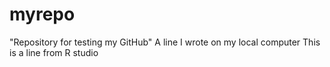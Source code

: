 # myrepo
"Repository for testing my GitHub"
A line I wrote on my local computer
This is a line from R studio
